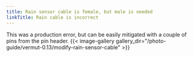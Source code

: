```yaml
---
title: Rain sensor cable is female, but male is needed
linkTitle: Rain cable is incorrect
---
```


This was a production error, but can be easily mitigated with a couple of pins from the pin header.
{{< image-gallery gallery_dir="/photo-guide/vermut-0.13/modify-rain-sensor-cable" >}}
